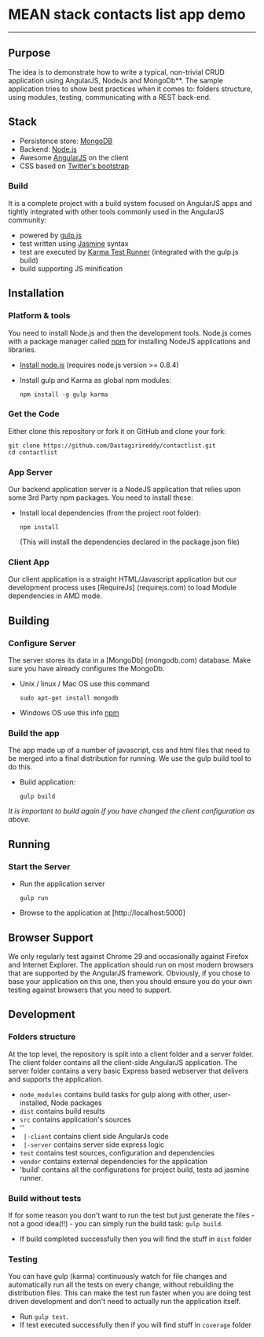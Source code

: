 # MEAN stack contacts list app demo

***

## Purpose

The idea is to demonstrate how to write a typical, non-trivial CRUD application using AngularJS, NodeJs and MongoDb**. The sample application tries to show best practices when it comes to: folders structure, using modules, testing, communicating with a REST back-end.

## Stack

* Persistence store: [MongoDB](http://www.mongodb.org/)
* Backend: [Node.js](http://nodejs.org/)
* Awesome [AngularJS](http://www.angularjs.org/) on the client
* CSS based on [Twitter's bootstrap](http://getbootstrap.com/)

### Build

It is a complete project with a build system focused on AngularJS apps and tightly integrated with other tools commonly used in the AngularJS community:
* powered by [gulp.js](http://gulpjs.com/)
* test written using [Jasmine](http://jasmine.github.io/) syntax
* test are executed by [Karma Test Runner](http://karma-runner.github.io/0.8/index.html) (integrated with the gulp.js build)
* build supporting JS minification

## Installation

### Platform & tools

You need to install Node.js and then the development tools. Node.js comes with a package manager called [npm](http://npmjs.org) for installing NodeJS applications and libraries.
* [Install node.js](http://nodejs.org/download/) (requires node.js version >= 0.8.4)
* Install gulp and Karma as global npm modules:

    ```
    npm install -g gulp karma
    ```

### Get the Code

Either clone this repository or fork it on GitHub and clone your fork:

```
git clone https://github.com/Dastagirireddy/contactlist.git
cd contactlist
```

### App Server

Our backend application server is a NodeJS application that relies upon some 3rd Party npm packages.  You need to install these:

* Install local dependencies (from the project root folder):

    ```
    npm install
    ```

  (This will install the dependencies declared in the package.json file)

### Client App

Our client application is a straight HTML/Javascript application but our development process uses [RequireJs] (requirejs.com) to load Module dependencies in AMD mode.

## Building

### Configure Server
The server stores its data in a [MongoDb] (mongodb.com) database. Make sure you have already configures the MongoDb.

* Unix / linux / Mac OS use this command
    ```
    sudo apt-get install mongodb
    ```
* Windows OS use this info [npm](http://stackoverflow.com/questions/2438055/how-to-run-mongodb-as-windows-service)

### Build the app
The app made up of a number of javascript, css and html files that need to be merged into a final distribution for running.  We use the gulp build tool to do this.
* Build application:

    ```
    gulp build
    ```

*It is important to build again if you have changed the client configuration as above.*

## Running
### Start the Server
* Run the application server 

    ```
    gulp run
    ```
* Browse to the application at [http://localhost:5000]

## Browser Support
We only regularly test against Chrome 29 and occasionally against Firefox and Internet Explorer.
The application should run on most modern browsers that are supported by the AngularJS framework.
Obviously, if you chose to base your application on this one, then you should ensure you do your own
testing against browsers that you need to support.

## Development

### Folders structure
At the top level, the repository is split into a client folder and a server folder.  The client folder contains all the client-side AngularJS application.  The server folder contains a very basic Express based webserver that delivers and supports the application.
* `node_modules` contains build tasks for gulp along with other, user-installed, Node packages
* `dist` contains build results
* `src` contains application's sources
* '\'
* ` |-client` contains client side AngularJs code
* ` |-server` contains server side express logic
* `test` contains test sources, configuration and dependencies
* `vendor` contains external dependencies for the application
* 'build' contains all the configurations for project build, tests ad jasmine runner.

### Build without tests
If for some reason you don't want to run the test but just generate the files - not a good idea(!!) - you can simply run the build task: `gulp build`.

* If build completed successfully then you will find the stuff in `dist` folder

### Testing
You can have gulp (karma) continuously watch for file changes and automatically run all the tests on every change, without rebuilding the distribution files.  This can make the test run faster when you are doing test driven development and don't need to actually run the application itself.

* Run `gulp test`.
* If test executed successfully then if you will find stuff in `coverage` folder
